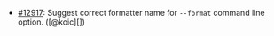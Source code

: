 * [#12917](https://github.com/rubocop/rubocop/pull/12917): Suggest correct formatter name for `--format` command line option. ([@koic][])
